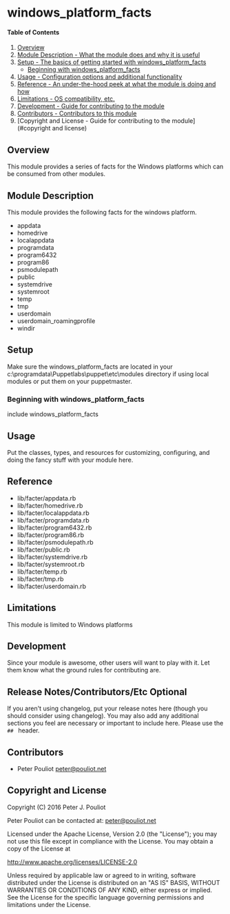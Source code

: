 # windows_platform_facts

#### Table of Contents

1. [Overview](#overview)
2. [Module Description - What the module does and why it is useful](#module-description)
3. [Setup - The basics of getting started with windows_platform_facts](#setup)
    * [Beginning with windows_platform_facts](#beginning-with-windows_platform_facts)
4. [Usage - Configuration options and additional functionality](#usage)
5. [Reference - An under-the-hood peek at what the module is doing and how](#reference)
5. [Limitations - OS compatibility, etc.](#limitations)
6. [Development - Guide for contributing to the module](#development)
7. [Contributors - Contributors to this module](#contributors)
8. [Copyright and License - Guide for contributing to the module](#copyright and license)

## Overview

This module provides a series of facts for the Windows platforms which can be consumed from other modules.

## Module Description
This module provides the following facts for the windows platform.

* appdata
* homedrive
* localappdata
* programdata
* program6432
* program86
* psmodulepath
* public
* systemdrive
* systemroot
* temp
* tmp
* userdomain
* userdomain_roamingprofile
* windir


## Setup
Make sure the windows_platform_facts are located in your c:\programdata\Puppetlabs\puppet\etc\modules directory if using local modules or put them on your puppetmaster.

### Beginning with windows_platform_facts
 include windows_platform_facts

## Usage

Put the classes, types, and resources for customizing, configuring, and doing
the fancy stuff with your module here.

## Reference

* lib/facter/appdata.rb
* lib/facter/homedrive.rb
* lib/facter/localappdata.rb
* lib/facter/programdata.rb
* lib/facter/program6432.rb
* lib/facter/program86.rb
* lib/facter/psmodulepath.rb
* lib/facter/public.rb
* lib/facter/systemdrive.rb
* lib/facter/systemroot.rb
* lib/facter/temp.rb
* lib/facter/tmp.rb
* lib/facter/userdomain.rb

## Limitations

This module is limited to Windows platforms

## Development

Since your module is awesome, other users will want to play with it. Let them
know what the ground rules for contributing are.

## Release Notes/Contributors/Etc **Optional**

If you aren't using changelog, put your release notes here (though you should
consider using changelog). You may also add any additional sections you feel are
necessary or important to include here. Please use the `## ` header.

## Contributors
* Peter Pouliot <peter@pouliot.net>

## Copyright and License

Copyright (C) 2016 Peter J. Pouliot

Peter Pouliot can be contacted at: peter@pouliot.net

Licensed under the Apache License, Version 2.0 (the "License");
you may not use this file except in compliance with the License.
You may obtain a copy of the License at

  http://www.apache.org/licenses/LICENSE-2.0

Unless required by applicable law or agreed to in writing, software
distributed under the License is distributed on an "AS IS" BASIS,
WITHOUT WARRANTIES OR CONDITIONS OF ANY KIND, either express or implied.
See the License for the specific language governing permissions and
limitations under the License.

